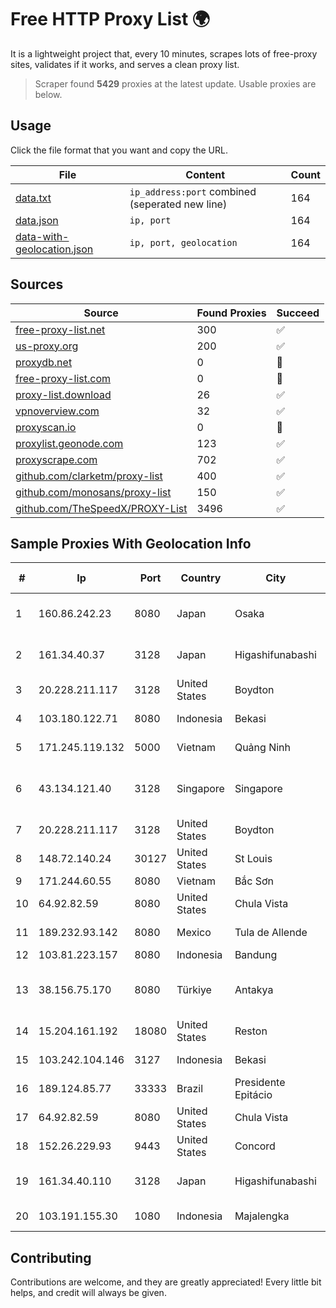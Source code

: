 
# Free HTTP Proxy List 🌍

It is a lightweight project that, every 10 minutes, scrapes lots of free-proxy sites, validates if it works, and serves a clean proxy list.


> Scraper found **5429** proxies at the latest update. Usable proxies are below.

## Usage

Click the file format that you want and copy the URL.


|File|Content|Count|
|----|-------|-----|
|[data.txt](https://raw.githubusercontent.com/themiralay/Proxy-List-World/master/data.txt)|`ip_address:port` combined (seperated new line)|164|
|[data.json](https://raw.githubusercontent.com/themiralay/Proxy-List-World/master/data.json)|`ip, port`|164|
|[data-with-geolocation.json](https://raw.githubusercontent.com/themiralay/Proxy-List-World/master/data-with-geolocation.json)|`ip, port, geolocation`|164|

## Sources

|Source|Found Proxies|Succeed|
|------|-------------|-------|
|[free-proxy-list.net](https://free-proxy-list.net)|300|✅|
|[us-proxy.org](https://www.us-proxy.org)|200|✅|
|[proxydb.net](http://proxydb.net)|0|🚫|
|[free-proxy-list.com](https://free-proxy-list.com/?page=&port=&type%5B%5D=http&type%5B%5D=https&up_time=0&search=Search)|0|🚫|
|[proxy-list.download](https://www.proxy-list.download/HTTP)|26|✅|
|[vpnoverview.com](https://vpnoverview.com/privacy/anonymous-browsing/free-proxy-servers)|32|✅|
|[proxyscan.io](https://www.proxyscan.io)|0|🚫|
|[proxylist.geonode.com](https://proxylist.geonode.com/api/proxy-list?limit=300&page=1&sort_by=lastChecked&sort_type=desc&protocols=http,https)|123|✅|
|[proxyscrape.com](https://api.proxyscrape.com/v2/?request=displayproxies&protocol=http&timeout=10000&country=all&ssl=all&anonymity=all)|702|✅|
|[github.com/clarketm/proxy-list](https://raw.githubusercontent.com/clarketm/proxy-list/master/proxy-list-raw.txt)|400|✅|
|[github.com/monosans/proxy-list](https://raw.githubusercontent.com/monosans/proxy-list/main/proxies/http.txt)|150|✅|
|[github.com/TheSpeedX/PROXY-List](https://raw.githubusercontent.com/TheSpeedX/PROXY-List/master/http.txt)|3496|✅|


## Sample Proxies With Geolocation Info

|#|Ip|Port|Country|City|Internet Service Provider|
|-|--|----|-------|----|-------------------------|
|1|160.86.242.23|8080|Japan|Osaka|Sony Network Communications Inc|
|2|161.34.40.37|3128|Japan|Higashifunabashi|NTT PC Communications, Inc.|
|3|20.228.211.117|3128|United States|Boydton|Microsoft Corporation|
|4|103.180.122.71|8080|Indonesia|Bekasi|PT Indo Telemedia Solusi|
|5|171.245.119.132|5000|Vietnam|Quảng Ninh|Viettel Corporation|
|6|43.134.121.40|3128|Singapore|Singapore|Shenzhen Tencent Computer Systems Company Limited|
|7|20.228.211.117|3128|United States|Boydton|Microsoft Corporation|
|8|148.72.140.24|30127|United States|St Louis|GoDaddy.com|
|9|171.244.60.55|8080|Vietnam|Bắc Sơn|VIETEL|
|10|64.92.82.59|8080|United States|Chula Vista|Momentum Telecom, Inc.|
|11|189.232.93.142|8080|Mexico|Tula de Allende|Uninet S.A. de C.V.|
|12|103.81.223.157|8080|Indonesia|Bandung|STARNET|
|13|38.156.75.170|8080|Türkiye|Antakya|High Speed Telekomunikasyon ve Hab. Hiz. Ltd. Sti.|
|14|15.204.161.192|18080|United States|Reston|OVH SAS|
|15|103.242.104.146|3127|Indonesia|Bekasi|PT Lintas Jaringan Nusantara|
|16|189.124.85.77|33333|Brazil|Presidente Epitácio|FIT Telecom Eireli|
|17|64.92.82.59|8080|United States|Chula Vista|Momentum Telecom, Inc.|
|18|152.26.229.93|9443|United States|Concord|MCNC|
|19|161.34.40.110|3128|Japan|Higashifunabashi|NTT PC Communications, Inc.|
|20|103.191.155.30|1080|Indonesia|Majalengka|PT Ilham Wifi Solution|



## Contributing

Contributions are welcome, and they are greatly appreciated! Every
little bit helps, and credit will always be given.

